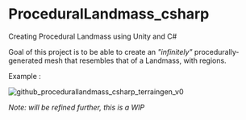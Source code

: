 # ProceduralLandmass_csharp
 Creating Procedural Landmass using Unity and C#
 
 Goal of this project is to be able to create an *"infinitely"* procedurally-generated mesh that resembles that of a Landmass, with regions.
 
 Example :
 
 ![github_procedurallandmass_csharp_terraingen_v0](https://user-images.githubusercontent.com/72211395/189552878-4fdbf4b7-0145-48f9-8cbf-95a5264f18b4.png)
 
 *Note: will be refined further, this is a WIP*
